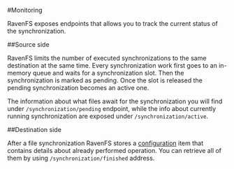 ﻿#Monitoring

RavenFS exposes endpoints that allows you to track the current status of the synchronization.

##Source side

RavenFS limits the number of executed synchronizations to the same destination at the same time. Every synchronization work first goes to an in-memory queue and waits for a synchronization slot.
Then the synchronization is marked as pending. Once the slot is released the pending synchronization becomes an active one. 

The information about what files await for the synchronization you will find under `/synchronization/pending` endpoint, while the info about currently running synchronization are exposed under `/synchronization/active`.

##Destination side

After a file synchronization RavenFS stores a [configuration](configurations#syncresult-filename) item that contains details about already performed operation. You can retrieve all of them by using `/synchronization/finished` address.